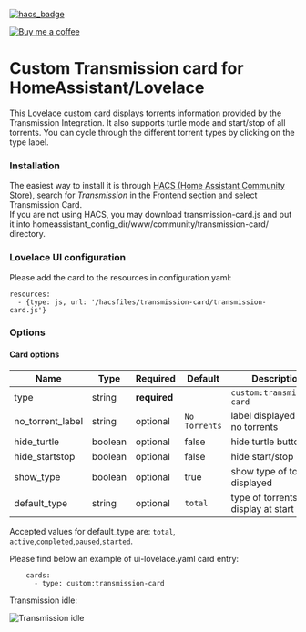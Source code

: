 [![hacs_badge](https://img.shields.io/badge/HACS-Default-orange.svg)](https://github.com/custom-components/hacs)

<p><a href="https://www.buymeacoffee.com/6rF5cQl" rel="nofollow" target="_blank"><img src="https://camo.githubusercontent.com/c070316e7fb193354999ef4c93df4bd8e21522fa/68747470733a2f2f696d672e736869656c64732e696f2f7374617469632f76312e7376673f6c6162656c3d4275792532306d6525323061253230636f66666565266d6573736167653d25463025394625413525413826636f6c6f723d626c61636b266c6f676f3d6275792532306d6525323061253230636f66666565266c6f676f436f6c6f723d7768697465266c6162656c436f6c6f723d366634653337" alt="Buy me a coffee" data-canonical-src="https://img.shields.io/static/v1.svg?label=Buy%20me%20a%20coffee&amp;message=%F0%9F%A5%A8&amp;color=black&amp;logo=buy%20me%20a%20coffee&amp;logoColor=white&amp;labelColor=b0c4de" style="max-width:100%;"></a>
</p>

# Custom Transmission card for HomeAssistant/Lovelace

This Lovelace custom card displays torrents information provided by the Transmission Integration.
It also supports turtle mode and start/stop of all torrents.
You can cycle through the different torrent types by clicking on the type label.

### Installation

The easiest way to install it is through [HACS (Home Assistant Community Store)](https://custom-components.github.io/hacs/),
search for *Transmission* in the Frontend section and select Transmission Card.<br />
If you are not using HACS, you may download transmission-card.js and put it into
homeassistant_config_dir/www/community/transmission-card/ directory.<br />

### Lovelace UI configuration

Please add the card to the resources in configuration.yaml:

```
resources:
  - {type: js, url: '/hacsfiles/transmission-card/transmission-card.js'}
```

### Options

#### Card options

| Name             | Type         | Required     | Default                 | Description                         |
| ---------------- | ------------ | ------------ | ----------------------- | ----------------------------------- |
| type             | string       | **required** |                         | `custom:transmission-card`          |
| no_torrent_label | string       | optional     | `No Torrents`           | label displayed with no torrents    |
| hide_turtle      | boolean      | optional     | false                   | hide turtle button                  |
| hide_startstop   | boolean      | optional     | false                   | hide start/stop button              |
| show_type        | boolean      | optional     | true                    | show type of torrents displayed     |
| default_type     | string       | optional     | `total`                 | type of torrents to display at start |

Accepted values for default_type are: `total`, `active`,`completed`,`paused`,`started`.

Please find below an example of ui-lovelace.yaml card entry:

```
    cards:
      - type: custom:transmission-card
```

Transmission idle:

![Transmission idle](https://raw.githubusercontent.com/amaximus/transmission-card/main/transmission_idle.jpg)
